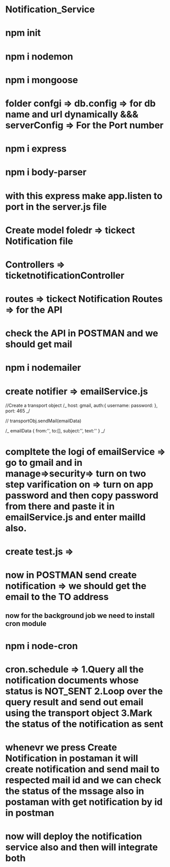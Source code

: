 # Notification_Service

# npm init

# npm i nodemon

# npm i mongoose

# folder confgi => db.config => for db name and url dynamically &&& serverConfig => For the Port number

# npm i express

# npm i body-parser

# with this express make app.listen to port in the server.js file

# Create model foledr => tickect Notification file

# Controllers => ticketnotificationController

# routes => tickect Notification Routes => for the API

# check the API in POSTMAN and we should get mail

# npm i nodemailer

# create notifier => emailService.js

//Create a transport object
/_
host: gmail,
auth:{
username:
password:
},
port: 465
_/

// transportObj.sendMail(emailData)

/_ emailData
{
from:'',
to:[],
subject:'',
text:''
}
_/

# compltete the logi of emailService => go to gmail and in manage=>security=> turn on two step varification on => turn on app password and then copy password from there and paste it in emailService.js and enter mailId also.

# create test.js =>

# now in POSTMAN send create notification => we should get the email to the TO address

## now for the background job we need to install cron module

# npm i node-cron

# cron.schedule => 1.Query all the notification documents whose status is NOT_SENT 2.Loop over the query result and send out email using the transport object 3.Mark the status of the notification as sent

# whenevr we press Create Notification in postaman it will create notification and send mail to respected mail id and we can check the status of the mssage also in postaman with get notification by id in postman

# now will deploy the notification service also and then will integrate both

